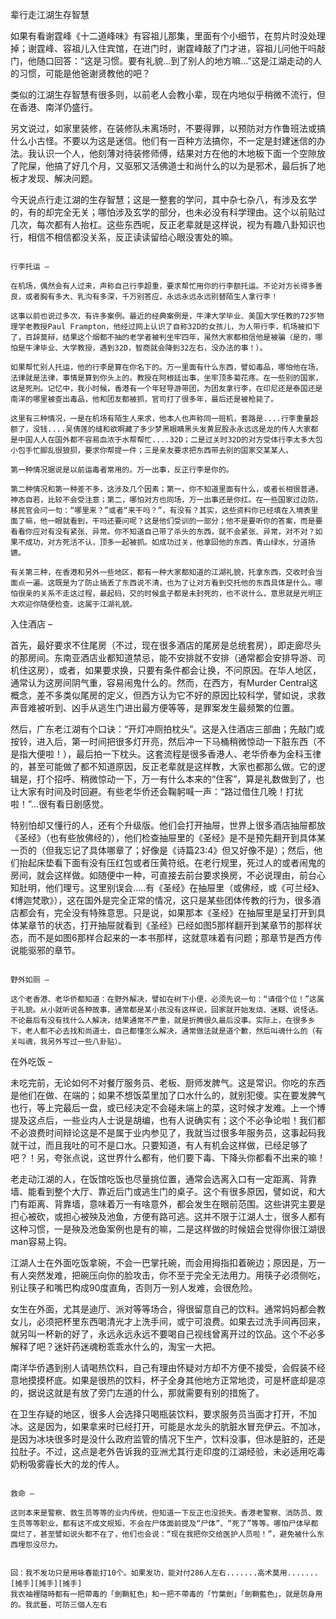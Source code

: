 辈行走江湖生存智慧

如果有看谢霆峰《十二道峰味》有容祖儿那集，里面有个小细节，在剪片时没处理掉；谢霆峰、容祖儿入住宾馆，在进门时，谢霆峰敲了门才进，容祖儿问他干吗敲门，他随口回答：“这是习惯。要有礼貌…到了别人的地方嘛...”这是江湖走动的人的习惯，可能是他爸谢贤教他的吧？

类似的江湖生存智慧有很多则，以前老人会教小辈，现在内地似乎稍微不流行，但在香港、南洋仍盛行。

另文说过，如家里装修，在装修队未离场时，不要得罪，以预防对方作鲁班法或搞什么小古怪。不要以为这是迷信。他们有一百种方法搞你，不一定是封建迷信的办法。我认识一个人，他刻薄对待装修师傅，结果对方在他的木地板下面一个空隙放了陀屎，他搞了好几个月，又驱邪又活佛道士和尚什么的以为是邪术，最后拆了地板才发现、解决问题。

今天说点行走江湖的生存智慧；这是一整套的学问，其中杂七杂八，有涉及玄学的，有的却完全无关；哪怕涉及玄学的部分，也未必没有科学理由。这个以前贴过几次，每次都有人抬杠。这些东西呢，反正老辈就是这样说，视为有趣八卦知识也行，相信不相信都没关系，反正读读留给心眼没害处的嘛。

~~~~~~~~~~

行李托运 –

在机场，偶然会有人过来，声称自己行李超重，要求帮忙用你的行李额托运。不论对方长得多善良，或者胸有多大、乳沟有多深，千万别答应，永远永远永远别替陌生人拿行李！

这事以前也说过多次，有许多案例。最近的经典案例是，牛津大学毕业、美国大学任教的72岁物理学老教授Paul Frampton，他经过网上认识了自称32D的女孩儿，为人带行李，机场被扣下了，百辞莫辩，结果这个烟都不抽的老学者被判坐牢四年，虽然大家都相信他是被骗（是的，哪怕是牛津毕业、大学教授，遇到32D，智商就会降到32左右，没办法的事！）。

如果帮忙别人托运，他的行李是算在你名下的。万一里面有什么东西，譬如毒品，哪怕他在场，法律就是法律，事情是算到你头上的。教授在阿根廷出事，坐牢顶多菊花疼。在一些别的国家，这是死刑。记忆中，我小时候，香港有一个年轻导游带团，为团友拿行李，在印尼还是泰国还是南洋的哪里被查出毒品，他和团友都被抓，官司打了很多年，最后还是被枪毙了。

这里有三种情况，一是在机场有陌生人来求，他本人也声称同一班机，套路是....行李重量超额了，没钱....吴倩莲的缝和欲啊藏了多少梦黑眼睛黑头发黄屁股永永远远是龙的传人大家都是中国人人在国外都不容易血浓于水帮帮忙....32D；二是过关时32D的对方受体行李太多大包小包手忙脚乱很狼狈，要求你帮提一件；三是亲友要求把东西带去别的国家交某某人。

第一种情况据说是以前运毒者常用的。万一出事，反正行李是你的。

第二种情况和第一种差不多，这涉及几个因素；第一，你不知道里面有什么，或者长相很普通，神态自若，比较不会受注意；第二，哪怕对方也同场，万一出事还是你扛。在一些国家过边防，移民官会问一句：“哪里来？”或者“来干吗？”，有没有？其实，这些资料你已经填在入境表里面了嘛，他一眼就看到，干吗还要问呢？这是他们受训的一部分；他不是要听你的答案，而是要看看你应对有没有紧张、异常。你不知道自己带了杀头的东西，就不会紧张、异常，对不对？如果不成功，对方死活不认，顶多一起被抓。如成功过关，他拿回他的东西，青山绿水，分道扬镳。

有关第三种，在香港和另外一些地区，都有一种大家都知道的江湖礼貌，托拿东西，交收时会当面点一遍。这既是为了防止搞丢了东西说不清，也为了让对方看到交托他的东西具体是什么。哪怕很亲的关系不走这过程，最起码，交的时候盒子都是未封死的，也不说什么，意思就是光明正大欢迎你随便检查。这属于江湖礼貌。

~~~~~~~~~~

入住酒店 –

首先，最好要求不住尾房（不过，现在很多酒店的尾房是总统套房），即走廊尽头的那房间。东南亚酒店业都知道禁忌，能不安排就不安排（通常都会安排导游、司机住这房），或者，如果要求换，只要有条件都会让换，不问原因。在华人地区，通常认为这房间阴气重，容易闹鬼什么的。然而，在西方，有Murder Central这概念，差不多类似尾房的定义，但西方认为它不好的原因比较科学，譬如说，求救声音难被听到、凶手从逃生门进出最方便等等，是罪案发生最频繁的位置。

然后，广东老江湖有个口诀：“开灯冲厕拍枕头”。这是入住酒店三部曲；先敲门或按铃，进入后，第一时间把很多灯开亮，然后冲一下马桶稍微惊动一下脏东西（不是指大便啦！），最后拍一下枕头。这套流程是很多香港人、老华侨奉为金科玉律的，甚至可能做了都不知道原因，反正老辈就是这样教，大家也都那么做。它的逻辑是，打个招呼、稍微惊动一下，万一有什么本来的“住客”，算是礼数做到了，也让大家有时间及时回避。有些老华侨还会鞠躬喊一声：“路过借住几晚！打扰啦！”…很有看日剧感觉。

特别怕却又懂行的人，还有个升级版。他们会打开抽屉，世界上很多酒店抽屉都放《圣经》（也有些放佛经的），他们检查抽屉里的《圣经》是不是预先翻开到具体某一页的（但我忘记了具体哪章了；好像是《诗篇23:4》但又好像不是）；然后，他们抬起床垫看下面有没有压红包或者压黄符纸。在老行规里，死过人的或者闹鬼的房间，就会这样做。如随便中一种，可直接去前台要求换房，不必说理由，前台心知肚明，他们理亏。这里别误会.....有《圣经》在抽屉里（或佛经，或《可兰经》、《博迦梵歌》），这在国外是完全正常的情况，这只是某些团体传教的行为，很多酒店都会有，完全没有特殊意思。只是说，如果那本《圣经》在抽屉里是呈打开到具体某章节的状态，打开抽屉就看到《圣经》已经如图5那样翻开到某章节的那样状态，而不是如图6那样合起来的一本书那样，这就意味着有问题；那章节是西方传说能驱邪的章节。

~~~~~~~~~~

野外如厕 – 

这个老香港、老华侨都知道：在野外解决，譬如在树下小便，必须先说一句：“请借个位！”这属于礼貌。从小就听说各种故事，通常都是某小孩没有这样说，回家就开始发烧、迷糊、说怪话。不论最后有没有找什么人解决，结果通常不严重，就是折腾很久最后没事。实际上，在很多乡下，老人都不必去找和尚道士，自己都懂怎么解决，通常做法就是道个歉，然后叫魂什么的（有关叫魂，我另外写过一些八卦贴）。

~~~~~~~~~~

在外吃饭 –

未吃完前，无论如何不对餐厅服务员、老板、厨师发脾气。这是常识。你吃的东西是他们在做、在端的；如果不想饭菜里加了口水什么的，就别犯傻。实在要发脾气也行，等上完最后一盘，或已经决定不会碰未端上的菜，这时候才发难。上一个博提及这点后，一些业内人士说是胡编，也有人说确实有；这个不必争论啦！我们都不必浪费时间辩论这是不是属于业内参见了，我就当过很多年服务员，这事起码我就干过，而且我吐的可不是口水。只要知道，有人有机会这样做，已经足够了吧？！另，夸张点说，这世界什么都有，他们要下毒、下降头你都看不出来的嘛！

老走动江湖的人，在饭馆吃饭也尽量挑位置，通常会选离入口有一定距离、背靠墙、能看到整个大厅、靠近后门或逃生门的桌子。这个有很多原因，譬如说，和大门有距离、背靠墙，意味着万一有啥意外，都会发生在眼前范围。这些讲究主要是担心被砍，或担心被殃及池鱼，方便有路可逃。这并不限于江湖人士，很多人都有这种习惯，一是殃及池鱼案例也是有的嘛，二是这样做的时候妞会觉得你很江湖很man容易上钩。

江湖人士在外面吃饭拿碗，不会一巴掌托碗，而会用拇指扣着碗边；原因是，万一有人突然发难，把碗压向你的脸攻击，你不至于完全无法用力。用筷子必须侧吃，别让筷子和嘴巴构成90度直角，否则万一别人发难，会很危险。

女生在外面，尤其是迪厅、派对等等场合，得很留意自己的饮料。通常妈妈都会教女儿，必须把杯里东西喝清光才上洗手间，或宁可浪费。如果去过洗手间再回来，就另叫一杯新的好了，永远永远永远不要喝自己视线曾离开过的饮品。这个不必多解释了吧？迷奸药迷魂粉乖乖水什么的，淘宝一大把。

南洋华侨遇到别人请喝热饮料，自己有理由怀疑对方却不方便不接受，会假装不经意地摸摸杯底。如果是很热的饮料，杯子全身其他地方正常地烫，可是杯底却是凉的，据说这就是有放了旁门左道的什么，那就需要有别的措施了。

在卫生存疑的地区，很多人会选择只喝瓶装饮料，要求服务员当面才打开，不加冰。这是因为，如果拿来时已经打开，可能是水龙头的肮脏水冒充伊云。不加冰，是因为冰块很多时是没什么政府监管的情况下生产，饮料没事，但冰是脏的，还是拉肚子。不过，这点是老外告诉我的亚洲尤其行走印度的江湖经验，未必适用吃毒奶粉吸雾霾长大的龙的传人。

~~~~~~~~~~

救命 –

这则本来是警察、救生员等等的业内传统，但知道一下反正也没损失。香港老警察、消防员、救生员等等职业，都有这不成文规矩，不会在尸体面前提及“尸体”、“死了”等等。哪怕尸体早都腐烂了，甚至譬如说头都不在了，他们也会说：“现在我把你交给医护人员啦！”，避免被什么东西埋怨没尽力。


回：我不发功只是用咏春能打10个。如果发功，能对付286人左右.......高术莫用.......[摊手][摊手][摊手]
我衣袖裡隨時都有一把帶毒的「劍鞘紅色」和一把不帶毒的「竹葉劍」「劍鞘藍色」，就是防身用的。我武藝，可防三個人左右
